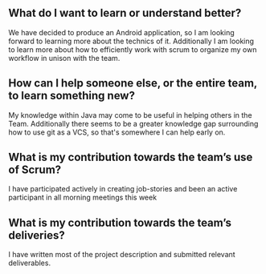 ## What do I want to learn or understand better?
We have decided to produce an Android application, so I am looking forward to learning more about the technics of it.
Additionally I am looking to learn more about how to efficiently work with scrum to organize my own workflow in unison with the team.

## How can I help someone else, or the entire team, to learn something new?
My knowledge within Java may come to be useful in helping others in the Team.
Additionally there seems to be a greater knowledge gap surrounding how to use git as a VCS, so that's somewhere I can help early on.

## What is my contribution towards the team’s use of Scrum?
I have participated actively in creating job-stories and been an active participant in all morning meetings this week

## What is my contribution towards the team’s deliveries?
I have written most of the project description and submitted relevant deliverables.

